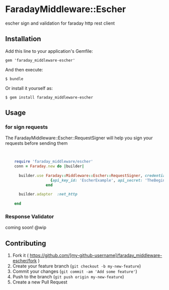 # FaradayMiddleware::Escher

escher sign and validation for faraday http rest client

## Installation

Add this line to your application's Gemfile:

    gem 'faraday_middleware-escher'

And then execute:

    $ bundle

Or install it yourself as:

    $ gem install faraday_middleware-escher

## Usage

### for sign requests 

The FaradayMiddleware::Escher::RequestSigner will help you sign your requests before sending them

```ruby

 
    require 'faraday_middleware/escher'
    conn = Faraday.new do |builder|
    
      builder.use Faraday::Middleware::Escher::RequestSigner, credential_scope: 'example/credential/scope'  do
                    {api_key_id: 'EscherExample', api_secret: 'TheBeginningOfABeautifulFriendship'}
                  end
    
      builder.adapter  :net_http
    
    end

```


### Response Validator 

coming soon! @wip

## Contributing

1. Fork it ( https://github.com/[my-github-username]/faraday_middleware-escher/fork )
2. Create your feature branch (`git checkout -b my-new-feature`)
3. Commit your changes (`git commit -am 'Add some feature'`)
4. Push to the branch (`git push origin my-new-feature`)
5. Create a new Pull Request
